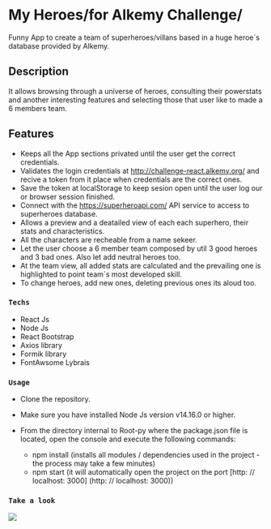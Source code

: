 
# My Heroes/for Alkemy Challenge/

Funny App to create a team of superheroes/villans based in a huge heroe´s database provided by Alkemy.   

## Description

It allows browsing through a universe of heroes, consulting their powerstats and another interesting features and selecting those that user like to made a 6 members team.

## Features

- Keeps all the App sections privated until the user get the correct credentials.
- Validates the login credentials at http://challenge-react.alkemy.org/ and recive a token from it place when credentials are the correct ones. 
- Save the token at localStorage to keep sesion open until the user log our or browser session finished.
- Connect with the https://superheroapi.com/ API service to access to superheroes database.
- Allows a preview and a deatailed view of each each superhero, their stats and characteristics.
- All the characters are recheable from a name sekeer.
- Let the user choose a 6 member team composed by util 3 good heroes and 3 bad ones. Also let add neutral heroes too. 
- At the team view, all added stats are calculated and the prevailing one is highlighted to point team´s most developed skill.
- To change heroes, add new ones, deleting previous ones its aloud too.

### `Techs`

 - React Js
 - Node Js
 - React Bootstrap
 - Axios library
 - Formik library
 - FontAwsome Lybrais

### `Usage`

- Clone the repository.
- Make sure you have installed Node Js version v14.16.0 or higher.
- From the directory internal to Root-py where the package.json file is located, open the console and execute the following commands:

    - npm install
    (installs all modules / dependencies used in the project - the process may take a few minutes)
    - npm start
    (it will automatically open the project on the port [http: // localhost: 3000] (http: // localhost: 3000))

### `Take a look`

![](.gif)
